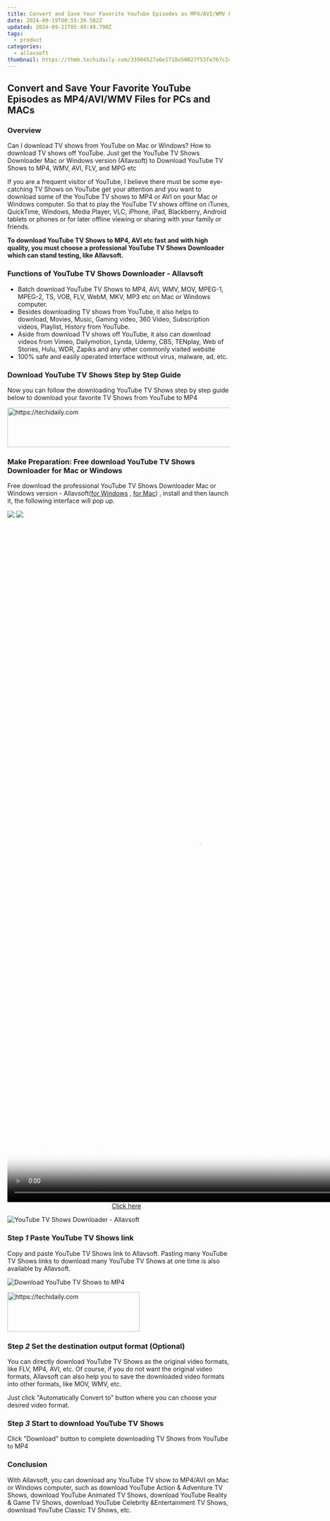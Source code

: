 ```yaml
---
title: Convert and Save Your Favorite YouTube Episodes as MP4/AVI/WMV Files for PCs and MACs
date: 2024-09-19T00:55:39.502Z
updated: 2024-09-21T05:49:49.790Z
tags:
  - product
categories:
  - allavsoft
thumbnail: https://thmb.techidaily.com/33904527a6e1718a50027f53fe767c2c1eedacdbdef4cb5558c43f077a848c48.jpg
---
```


## Convert and Save Your Favorite YouTube Episodes as MP4/AVI/WMV Files for PCs and MACs

### Overview

Can I download TV shows from YouTube on Mac or Windows? How to download TV shows off YouTube. Just get the YouTube TV Shows Downloader Mac or Windows version (Allavsoft) to Download YouTube TV Shows to MP4, WMV, AVI, FLV, and MPG etc

If you are a frequent visitor of YouTube, I believe there must be some eye-catching TV Shows on YouTube get your attention and you want to download some of the YouTube TV shows to MP4 or AVI on your Mac or Windows computer. So that to play the YouTube TV shows offline on iTunes, QuickTime, Windows, Media Player, VLC, iPhone, iPad, Blackberry, Android tablets or phones or for later offline viewing or sharing with your family or friends.

**To download YouTube TV Shows to MP4, AVI etc fast and with high quality, you must choose a professional YouTube TV Shows Downloader which can stand testing, like Allavsoft.**

### Functions of YouTube TV Shows Downloader - Allavsoft

* Batch download YouTube TV Shows to MP4, AVI, WMV, MOV, MPEG-1, MPEG-2, TS, VOB, FLV, WebM, MKV, MP3 etc on Mac or Windows computer.
* Besides downloading TV shows from YouTube, it also helps to download, Movies, Music, Gaming video, 360 Video, Subscription videos, Playlist, History from YouTube.
* Aside from download TV shows off YouTube, it also can download videos from Vimeo, Dailymotion, Lynda, Udemy, CBS, TENplay, Web of Stories, Hulu, WDR, Zapiks and any other commonly visited website
* 100% safe and easily operated interface without virus, malware, ad, etc.

### Download YouTube TV Shows Step by Step Guide

Now you can follow the downloading YouTube TV Shows step by step guide below to download your favorite TV Shows from YouTube to MP4

<!-- affiliate ads begin -->
<a href="https://aligracehair.sjv.io/c/5597632/1975841/19272" target="_top" id="1975841">
  <img src="//a.impactradius-go.com/display-ad/19272-1975841" border="0" alt="https://techidaily.com" width="728" height="90"/>
</a>
<img height="0" width="0" src="https://aligracehair.sjv.io/i/5597632/1975841/19272" style="position:absolute;visibility:hidden;" border="0" />
<!-- affiliate ads end -->

### Make Preparation: Free download YouTube TV Shows Downloader for Mac or Windows

Free download the professional YouTube TV Shows Downloader Mac or Windows version - Allavsoft([for Windows](https://tools.techidaily.com/allavsoft/products/) , [for Mac](https://tools.techidaily.com/allavsoft/products/)) , install and then launch it, the following interface will pop up.

[![](https://www.allavsoft.com/how-to/../images/how-to/free-download-win.jpg)](https://tools.techidaily.com/allavsoft/products/) [![](https://www.allavsoft.com/how-to/../images/how-to/free-download-mac.jpg)](https://tools.techidaily.com/allavsoft/products/)

<!-- affiliate ads begin -->
<span id="1531882">
					<video width="864" height="1536" style="cursor:pointer"
           poster="//a.impactradius-go.com/display-clicktoplayimage/1531882.png"
           onclick="if(!this.playClicked){this.play();this.setAttribute('controls',true);this.playClicked=true;}">
	   <source src="//a.impactradius-go.com/display-ad/16446-1531882">
	   <img src="//a.impactradius-go.com/display-clicktoplayimage/1531882.png" style="border: none; height: 100%; width: 100%; object-fit: contain">
	</video>
	<div style="width:540px;text-align:center"><a href="javascript:window.open(decodeURIComponent('https%3A%2F%2Flaganoo.pxf.io%2Fc%2F5597632%2F1531882%2F16446'), '_blank');void(0);">Click here</a></div>
</span>
<img height="0" width="0" src="https://imp.pxf.io/i/5597632/1531882/16446" style="position:absolute;visibility:hidden;" border="0" />
<!-- affiliate ads end -->

![YouTube TV Shows Downloader - Allavsoft](https://www.allavsoft.com/how-to/../images/allavsoft/screen-shot-600.jpg)

### Step _1_ Paste YouTube TV Shows link

Copy and paste YouTube TV Shows link to Allavsoft. Pasting many YouTube TV Shows links to download many YouTube TV Shows at one time is also available by Allavsoft.

![Download YouTube TV Shows to MP4](https://www.allavsoft.com/how-to/../images/how-to/lynda-video-downloader/download-lynda-courses.jpg)

<!-- affiliate ads begin -->
<a href="https://aligracehair.sjv.io/c/5597632/2047346/19272" target="_top" id="2047346">
  <img src="//a.impactradius-go.com/display-ad/19272-2047346" border="0" alt="https://techidaily.com" width="300" height="90"/>
</a>
<img height="0" width="0" src="https://aligracehair.sjv.io/i/5597632/2047346/19272" style="position:absolute;visibility:hidden;" border="0" />
<!-- affiliate ads end -->

### Step _2_ Set the destination output format (Optional)

You can directly download YouTube TV Shows as the original video formats, like FLV, MP4, AVI, etc. Of course, if you do not want the original video formats, Allavsoft can also help you to save the downloaded video formats into other formats, like MOV, WMV, etc.

Just click "Automatically Convert to" button where you can choose your desired video format.

### Step _3_ Start to download YouTube TV Shows

Click "Download" button to complete downloading TV Shows from YouTube to MP4

### Conclusion

With Allavsoft, you can download any YouTube TV show to MP4/AVI on Mac or Windows computer, such as download YouTube Action & Adventure TV Shows, download YouTube Animated TV Shows, download YouTube Reality & Game TV Shows, download YouTube Celebrity &Entertainment TV Shows, download YouTube Classic TV Shows, etc.

<ins class="adsbygoogle"
     style="display:block"
     data-ad-format="autorelaxed"
     data-ad-client="ca-pub-7571918770474297"
     data-ad-slot="1223367746"></ins>

<ins class="adsbygoogle"
     style="display:block"
     data-ad-client="ca-pub-7571918770474297"
     data-ad-slot="8358498916"
     data-ad-format="auto"
     data-full-width-responsive="true"></ins>



